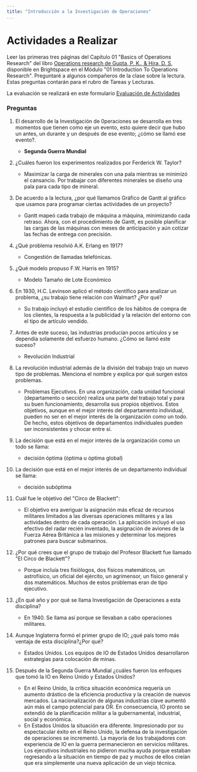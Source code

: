 ```yaml
---
title: "Introducción a la Investigación de Operaciones"
...
```

# Actividades a Realizar


Leer las primeras tres páginas del Capítulo 01 "Basics of Operations Research" del libro [Operations research de  Gupta, P. K., & Hira, D. S](https://drive.google.com/uc?id=1b3U_HRWaciFaB5DBY_yoll1UO129p3ZS&export=download), disponible en Brightspace en el Módulo "01 Introduction To Operations Research". Preguntaré a algunos compañeros de la clase sobre la lectura. Estas preguntas contarán para el rubro de Tareas y Lecturas.

La evaluación se realizará en este formulario [Evaluación de Actividades](https://docs.google.com/forms/d/e/1FAIpQLSfc20jxNLV8ua-Km1YyY-50xWEmDqTNRM_J1Tsg_3ruQTKtOA/viewform?usp=pp_url&entry.2103133951=10)

### Preguntas

1. El desarrollo de la Investigación de 0peraciones se desarrolla en tres momentos que tienen como eje un evento, esto quiere decir que hubo un antes, un durante y un después de ese evento; ¿cómo se llamó ese evento?. 
   * **Segunda Guerra Mundial**
2. ¿Cuáles fueron los experimentos realizados por Ferderick W. Taylor?
   * Maximizar la carga de minerales con una pala mientras se minimizó el cansancio. Por trabajar con diferentes minerales se diseño una pala para cada tipo de mineral.

3. De acuerdo a la lectura, ¿por qué llamamos Gráfico de Gantt al gráfico que usamos para programar ciertas actividades de un proyecto?
    *  Gantt mapeó cada trabajo de máquina a máquina, minimizando cada retraso. Ahora, con el procedimiento de Gantt, es posible planificar las cargas de las máquinas con meses de anticipación y aún cotizar las fechas de entrega con precisión.
4. ¿Qué problema resolvió A.K. Erlang en 1917?
   * Congestión de llamadas telefónicas.  
5. ¿Qué modelo propuso F.W. Harris en 1915?
   * Modelo Tamaño de Lote Económico
6. En 1930, H.C. Levinson aplicó el método científico para analizar un problema, ¿su trabajo tiene relación con Walmart? ¿Por qué?
    * Su trabajo incluyó el estudio científico de los hábitos de compra de los clientes, la respuesta a la publicidad y la relación del entorno con el tipo de artículo vendido.
7.  Antes de este suceso, las industrias producían pocos artículos y se dependía solamente del esfuerzo humano. ¿Cómo se llamó este suceso?
    * Revolución Industrial
8.  La revolución industrial además de la división del trabajo trajo un nuevo tipo de problemas. Menciona el nombre y explica por qué surgen estos problemas.
    * Problemas Ejecutivos. En una organización, cada unidad funcional (departamento o sección) realiza una parte del trabajo total y para su buen funcionamiento, desarrolla sus propios objetivos. Estos objetivos, aunque en el mejor interés del departamento individual, pueden no ser en el mejor interés de la organización como un todo. De hecho, estos objetivos de departamentos individuales pueden ser inconsistentes y chocar entre sí.
9. La decisión que está en el mejor interés de la organización como un todo se llama:
   * decisión óptima (óptima u óptima global)
10. La decisión que está en el mejor interés de un departamento individual se llama:
    * decisión subóptima
11. Cuál fue le objetivo del "Circo de Blackett":
    * El objetivo era averiguar la asignación más eficaz de recursos militares limitados a las diversas operaciones militares y a las actividades dentro de cada operación. La aplicación incluyó el uso efectivo del radar recién inventado, la asignación de aviones de la Fuerza Aérea Británica a las misiones y determinar los mejores patrones para buscar submarinos.
12. ¿Por qué crees que el grupo de trabajo del Profesor Blackett fue llamado "El Circo de Blackett"?
    * Porque incluía tres fisiólogos, dos físicos matemáticos, un astrofísico, un oficial del ejército, un agrimensor, un físico general y dos matemáticos. Muchos de estos problemas eran de tipo ejecutivo.
13. ¿En qué año y por qué se llama Investigación de Operaciones a esta disciplina? 
    * En 1940. Se llama así porque se llevaban a cabo operaciones militares.
14. Aunque Inglaterra formó el primer grupo de IO; ¿qué país tomo más ventaja de esta disciplina?¿Por qué?
    * Estados Unidos. Los equipos de IO de Estados Unidos desarrollaron estrategias para colocación de minas.
15. Después de la Segunda Guerra Mundial ¿cuáles fueron los enfoques que tomó la IO en Reino Unido y Estados Unidos?
    * En el Reino Unido, la crítica situación económica requería un aumento drástico de la eficiencia productiva y la creación de nuevos mercados. La nacionalización de algunas industrias clave aumentó aún más el campo potencial para OR. En consecuencia, IO pronto se extendió de la planificación militar a la gubernamental, industrial, social y económica.
    * En Estados Unidos la situación era diferente. Impresionado por su espectacular éxito en el Reino Unido, la defensa de la investigación de operaciones se incrementó. La mayoría de los trabajadores con experiencia de IO en la guerra permanecieron en servicios militares. Los ejecutivos industriales no pidieron mucha ayuda porque estaban regresando a la situación en tiempo de paz y muchos de ellos creían que era simplemente una nueva aplicación de un viejo técnica.